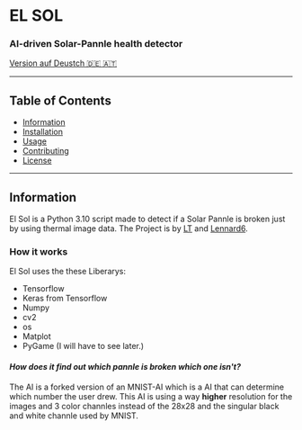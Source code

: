 # EL SOL
### AI-driven Solar-Pannle health detector
[Version auf Deustch 🇩🇪 🇦🇹](LIESSMICH.md)

---
## Table of Contents
- [Information](#Information)
- [Installation](#Installation)
- [Usage](#Usage)
- [Contributing](#Contributing)
- [License](#License)
---
## Information
El Sol is a Python 3.10 script made to detect if a Solar Pannle is broken just by using thermal image data. The Project is by [LT](https://github.com/LesesTrickshon) and [Lennard6](https://github.com/lennard6).
### How it works
El Sol uses the these Liberarys:
- Tensorflow
- Keras from Tensorflow
- Numpy
- cv2
- os
- Matplot
- PyGame (I will have to see later.)

#### *How does it find out which pannle is broken which one isn't?*
The AI is a forked version of an MNIST-AI which is a AI that can determine which number the user drew. This AI is using a way **higher** resolution for the images and 3 color channles instead of the 28x28 and the singular black and white channle used by MNIST.
